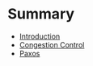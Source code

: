 # Summary

* [Introduction](README.md)
* [Congestion Control](chapter1.md)
* [Paxos](chapter-24-paxos.md)

